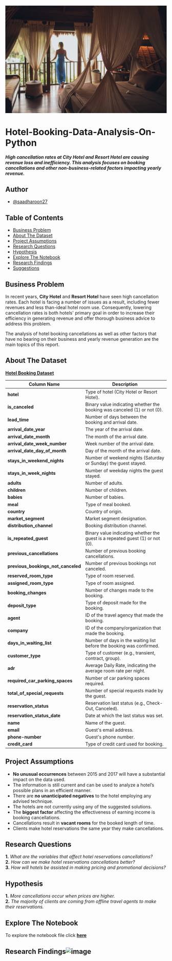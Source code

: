 ![banner](Assets/Banner.jpg)

# Hotel-Booking-Data-Analysis-On-Python
***High cancellation rates at City Hotel and Resort Hotel are causing revenue loss and inefficiency. This analysis focuses on booking cancellations and other non-business-related factors impacting yearly revenue.***

## Author
- [@saadharoon27](https://github.com/saadharoon27)

## Table of Contents
- [Business Problem](#business-problem)
- [About The Dataset](#about-the-dataset)
- [Project Assumptions](#project-assumptions)
- [Research Questions](#research-questions)
- [Hypothesis](#hypothesis)
- [Explore The Notebook](#explore-the-notebook)
- [Research Findings](#research-findings)
- [Suggestions](#suggestions)

## Business Problem
In recent years, **City Hotel** and **Resort Hotel** have seen high cancellation rates. Each hotel is facing a number of issues as a result, including fewer revenues and less than-ideal hotel room use. Consequently, lowering cancellation rates is both hotels' primary goal in order to increase their efficiency in generating revenue and offer thorough business advice to address this problem. <br>

The analysis of hotel booking cancellations as well as other factors that have no bearing on their business and yearly revenue generation are the main topics of this report.

## About The Dataset

[**Hotel Booking Dataset**](https://www.kaggle.com/datasets/saadharoon27/hotel-booking-dataset)

| **Column Name**                 | **Description**                                                                            |
|-----------------------------|-----------------------------------------------------------------------------------------------|
| **hotel**                   | Type of hotel (City Hotel or Resort Hotel).                                                    |
| **is_canceled**             | Binary value indicating whether the booking was canceled (1) or not (0).                      |
| **lead_time**               | Number of days between the booking and arrival date.                                           |
| **arrival_date_year**       | The year of the arrival date.                                                                 |
| **arrival_date_month**      | The month of the arrival date.                                                                |
| **arrival_date_week_number**| Week number of the arrival date.                                                              |
| **arrival_date_day_of_month**| Day of the month of the arrival date.                                                         |
| **stays_in_weekend_nights**  | Number of weekend nights (Saturday or Sunday) the guest stayed.                                |
| **stays_in_week_nights**     | Number of weekday nights the guest stayed.                                                    |
| **adults**                   | Number of adults.                                                                             |
| **children**                 | Number of children.                                                                           |
| **babies**                   | Number of babies.                                                                             |
| **meal**                     | Type of meal booked.                                                                         |
| **country**                  | Country of origin.                                                                           |
| **market_segment**           | Market segment designation.                                                                  |
| **distribution_channel**     | Booking distribution channel.                                                                |
| **is_repeated_guest**        | Binary value indicating whether the guest is a repeated guest (1) or not (0).                  |
| **previous_cancellations**   | Number of previous booking cancellations.                                                     |
| **previous_bookings_not_canceled**| Number of previous bookings not canceled.                                                  |
| **reserved_room_type**       | Type of room reserved.                                                                       |
| **assigned_room_type**       | Type of room assigned.                                                                       |
| **booking_changes**          | Number of changes made to the booking.                                                       |
| **deposit_type**             | Type of deposit made for the booking.                                                         |
| **agent**                    | ID of the travel agency that made the booking.                                                |
| **company**                  | ID of the company/organization that made the booking.                                         |
| **days_in_waiting_list**     | Number of days in the waiting list before the booking was confirmed.                           |
| **customer_type**            | Type of customer (e.g., transient, contract, group).                                          |
| **adr**                      | Average Daily Rate, indicating the average room rate per night.                                |
| **required_car_parking_spaces**| Number of car parking spaces required.                                                      |
| **total_of_special_requests** | Number of special requests made by the guest.                                                |
| **reservation_status**       | Reservation last status (e.g., Check-Out, Canceled).                                          |
| **reservation_status_date**  | Date at which the last status was set.                                                        |
| **name**                    | Name of the guest.                                                                           |
| **email**                   | Guest's email address.                                                                      |
| **phone-number**            | Guest's phone number.                                                                       |
| **credit_card**             | Type of credit card used for booking.                                                        |

## Project Assumptions

- **No unusual occurrences** between 2015 and 2017 will have a substantial impact on the data used.
- The information is still current and can be used to analyze a hotel’s possible plans in an efficient manner.
- There are **no unanticipated negatives** to the hotel employing any advised technique.
- The hotels are not currently using any of the suggested solutions.
- The **biggest factor** affecting the effectiveness of earning income is booking cancellations.
- Cancellations result in **vacant rooms** for the booked length of time.
- Clients make hotel reservations the same year they make cancellations.

## Research Questions
**1.** _What are the variables that affect hotel reservations cancellations?_ <br>
**2.** _How can we make hotel reservations cancellations better?_ <br>
**3.** _How will hotels be assisted in making pricing and promotional decisions?_

## Hypothesis
**1.** _More cancellations occur when prices are higher._ <br>
**2.** _The majority of clients are coming from offline travel agents to make their reservations._

## Explore The Notebook
To explore the notebook file click [**here**](https://github.com/saadharoon27/Hotel-Booking-Data-Analysis-On-Python/blob/cef94c56d17124528ecf66052d9f41a786551233/Hotel%20Data%20Analysis.ipynb)

## Research Findings![image](https://github.com/saadharoon27/Hotel-Booking-Data-Analysis-On-Python/assets/147087623/a4427d7b-64a5-4e25-a09d-df1e4aecdaac)

